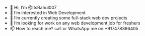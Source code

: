 - 👋 Hi, I’m @ItsRahul007
- 👀 I’m interested in Web Development
- 🌱 I’m currently creating some full-stack web dev projects
- 💞️ I’m looking for work on any web development job for freshers
- 📫 How to reach me? call or WhatsApp me on +917478386405
